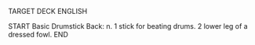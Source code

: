 TARGET DECK
ENGLISH

START
Basic
Drumstick
Back: n. 1 stick for beating drums. 2 lower leg of a dressed fowl.
END
